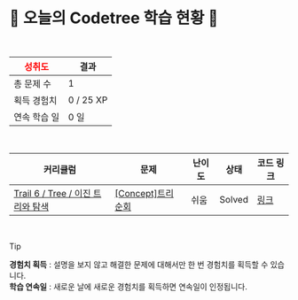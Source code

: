 # 🌲 오늘의 Codetree 학습 현황 🌲

<br />

| <span style="color:red;display:block;text-align:center;"> **성취도**</span> | 결과 |
|---|---|
| 총 문제 수 | 1 |
| 획득 경험치 | 0 / 25 XP |
| 연속 학습 일 | 0 일 |

<br />

|커리큘럼|문제|난이도|상태|코드 링크|
|---|---|---|---|---|
|[Trail 6 / Tree / 이진 트리와 탐색](https://www.codetree.ai/trail-info/intermediate-high/)|[[Concept]트리 순회](https://www.codetree.ai/trails/complete/curated-cards/intro-the-tree-traversal/)|쉬움|Solved|[링크](https://github.com/seosangwon/Algorithm/blob/main/250416/%ED%8A%B8%EB%A6%AC%20%EC%88%9C%ED%9A%8C/the-tree-traversal.py)|


<br />

> [!TIP]
> **경험치 획득** : 설명을 보지 않고 해결한 문제에 대해서만 한 번 경험치를 획득할 수 있습니다.  
> **학습 연속일** : 새로운 날에 새로운 경험치를 획득하면 연속일이 인정됩니다.

